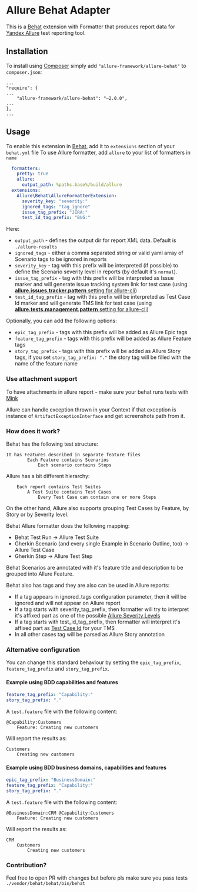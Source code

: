 # Allure Behat Adapter

This is a [Behat](http://behat.org/en/latest/) extension with Formatter that produces report data for [Yandex Allure](http://allure.qatools.ru/) test
reporting tool.

## Installation

To install using [Composer](https://getcomposer.org/) simply add `"allure-framework/allure-behat"` to `composer.json`:

    ...
    "require": {
    ...
        "allure-framework/allure-behat": "~2.0.0",
    ...
    },
    ...

## Usage

To enable this extension in [Behat](http://behat.org/en/latest/), add it to `extensions` section of your ```behat.yml``` file
To use Allure formatter, add `allure` to your list of formatters in `name`

```yml
  formatters:
    pretty: true
    allure:
      output_path: %paths.base%/build/allure
  extensions:
    Allure\Behat\AllureFormatterExtension:
      severity_key: "severity:"
      ignored_tags: "tag_ignore"
      issue_tag_prefix: "JIRA:"
      test_id_tag_prefix: "BUG:"
```

Here:
 - `output_path` - defines the output dir for report XML data. Default is `./allure-results`
 - `ignored_tags` - either a comma separated string or valid yaml array of Scenario tags to be ignored in reports
 - `severity_key` - tag with this prefix will be interpreted (if possible) to define the Scenario severity level
 in reports (by default it's `normal`).
 - `issue_tag_prefix` - tag with this prefix will be interpreted as Issue marker and will generate issue tracking system
 link for test case (using [**allure.issues.tracker.pattern** setting for allure-cli](https://github.com/allure-framework/allure-core/wiki/Issues))
 - `test_id_tag_prefix` - tag with this prefix will be interpreted as Test Case Id marker and will generate TMS link for
 test case (using [**allure.tests.management.pattern** setting for allure-cli](https://github.com/allure-framework/allure-core/wiki/Test-Case-ID))

Optionally, you can add the following options:
 - `epic_tag_prefix` - tags with this prefix will be added as Allure Epic tags
 - `feature_tag_prefix` - tags with this prefix will be added as Allure Feature tags
 - `story_tag_prefix` - tags with this prefix will be added as Allure Story tags, if you set `story_tag_prefix: "."` the story tag will be filled with the name of the feature name

### Use attachment support
To have attachments in allure report - make sure your behat runs tests with [Mink](https://github.com/minkphp/Mink)

Allure can handle exception thrown in your Context if that exception is instance of `ArtifactExceptionInterface`
and get screenshots path from it.


### How does it work?

Behat has the following test structure:
```
It has Features described in separate feature files
        Each Feature contains Scenarios
            Each scenario contains Steps
```

Allure has a bit different hierarchy:

```
    Each report contains Test Suites
        A Test Suite contains Test Cases
            Every Test Case can contain one or more Steps
```
On the other hand, Allure also supports grouping Test Cases by Feature, by Story or by Severity level.

Behat Allure formatter does the following mapping:

* Behat Test Run -> Allure Test Suite
* Gherkin Scenario (and every single Example in Scenario Outline, too) -> Allure Test Case
* Gherkin Step -> Allure Test Step

Behat Scenarios are annotated with it's feature title and description to be grouped into Allure Feature.

Behat also has tags and they are also can be used in Allure reports:

* If a tag appears in ignored_tags configuration parameter, then it will be ignored and will not appear on Allure report
* If a tag starts with severity_tag_prefix, then formatter will try to interpret it's affixed part as one of the possible
[Allure Severity Levels](https://github.com/allure-framework/allure-php-adapter-api/blob/master/src/Yandex/Allure/Adapter/Model/SeverityLevel.php)
* If a tag starts with test_id_tag_prefix, then formatter will interpret it's affixed part as
[Test Case Id](https://github.com/allure-framework/allure-core/wiki/Test-Case-ID) for your TMS
* In all other cases tag will be parsed as Allure Story annotation

### Alternative configuration

You can change this standard behaviour by setting the `epic_tag_prefix`, `feature_tag_prefix` and `story_tag_prefix`.

#### Example using BDD capabilities and features
```yml
feature_tag_prefix: "Capability:"
story_tag_prefix: "."
```

A `test.feature` file with the following content:

```
@Capability:Customers
    Feature: Creating new customers
```

Will report the results as:
```
Customers
    Creating new customers
```

#### Example using BDD business domains, capabilities and features
```yml
epic_tag_prefix: "BusinessDomain:"
feature_tag_prefix: "Capability:"
story_tag_prefix: "."
```

A `test.feature` file with the following content:

```
@BusinessDomain:CRM @Capability:Customers
    Feature: Creating new customers
```

Will report the results as:
```
CRM
    Customers
        Creating new customers
```

### Contribution?
Feel free to open PR with changes but before pls make sure you pass tests
`./vendor/behat/behat/bin/behat`
